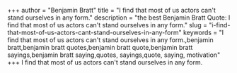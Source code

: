+++
author = "Benjamin Bratt"
title = "I find that most of us actors can't stand ourselves in any form."
description = "the best Benjamin Bratt Quote: I find that most of us actors can't stand ourselves in any form."
slug = "i-find-that-most-of-us-actors-cant-stand-ourselves-in-any-form"
keywords = "I find that most of us actors can't stand ourselves in any form.,benjamin bratt,benjamin bratt quotes,benjamin bratt quote,benjamin bratt sayings,benjamin bratt saying,quotes, sayings,quote, saying, motivation"
+++
I find that most of us actors can't stand ourselves in any form.

